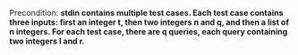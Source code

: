 Precondition: **stdin contains multiple test cases. Each test case contains three inputs: first an integer t, then two integers n and q, and then a list of n integers. For each test case, there are q queries, each query containing two integers l and r.**
